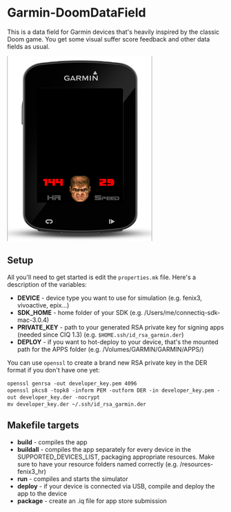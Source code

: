 # Garmin-DoomDataField
This is a data field for Garmin devices that's heavily inspired by the classic Doom game.
You get some visual suffer score feedback and other data fields as usual.

![](artwork/doom_datafield.png)

## Setup
All you'll need to get started is edit the ```properties.mk``` file. Here's a description of the variables:

- **DEVICE** - device type you want to use for simulation (e.g. fenix3, vivoactive, epix...)
- **SDK_HOME** - home folder of your SDK (e.g. /Users/me/connectiq-sdk-mac-3.0.4)
- **PRIVATE_KEY** - path to your generated RSA private key for signing apps (needed since CIQ 1.3) (e.g. `$HOME.ssh/id_rsa_garmin.der`)
- **DEPLOY** - if you want to hot-deploy to your device, that's the mounted path for the APPS folder (e.g. /Volumes/GARMIN/GARMIN/APPS/)

You can use `openssl` to create a brand new RSA private key in the DER format if you don't have one yet:
```
openssl genrsa -out developer_key.pem 4096
openssl pkcs8 -topk8 -inform PEM -outform DER -in developer_key.pem -out developer_key.der -nocrypt
mv developer_key.der ~/.ssh/id_rsa_garmin.der
```

## Makefile targets
- **build** - compiles the app
- **buildall** - compiles the app separately for every device in the SUPPORTED_DEVICES_LIST, packaging appropriate resources. Make sure to have your resource folders named correctly (e.g. /resources-fenix3_hr)
- **run** - compiles and starts the simulator
- **deploy** - if your device is connected via USB, compile and deploy the app to the device
- **package** - create an .iq file for app store submission

